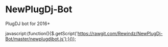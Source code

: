 # NewPlugDj-Bot
PlugDJ bot for 2016+

javascript:(function(){$.getScript('https://rawgit.com/Rewindz/NewPlugDj-Bot/master/newplugdjbot.js');}());

